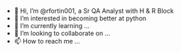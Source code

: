 - 👋 Hi, I’m @rfortin001, a Sr QA Analyst with H & R Block
- 👀 I’m interested in becoming better at python
- 🌱 I’m currently learning ...
- 💞️ I’m looking to collaborate on ...
- 📫 How to reach me ...

<!---
rfortin001/rfortin001 is a ✨ special ✨ repository because its `README.md` (this file) appears on your GitHub profile.
You can click the Preview link to take a look at your changes.
--->
